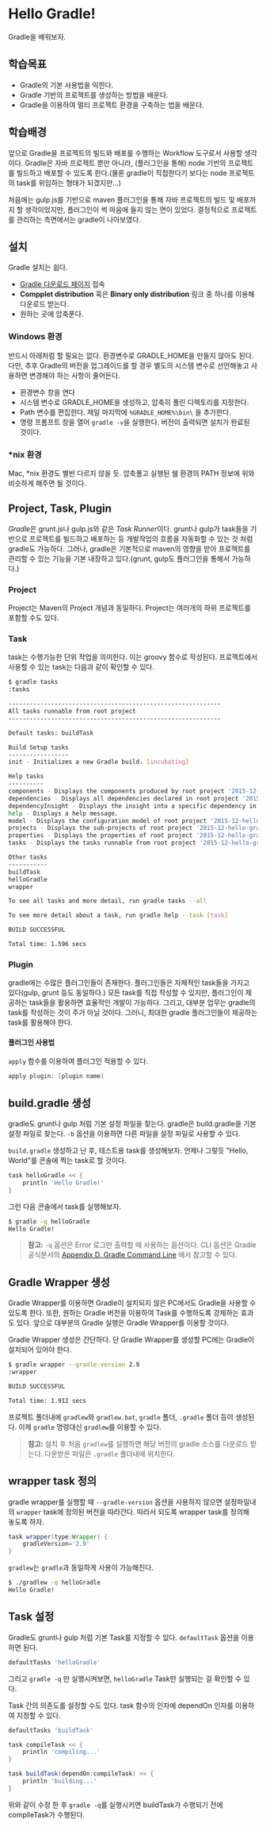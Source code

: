 # Hello Gradle!
Gradle을 배워보자.

## 학습목표
- Gradle의 기본 사용법을 익힌다.
- Gradle 기반의 프로젝트를 생성하는 방법을 배운다.
- Gradle을 이용하여 멀티 프로젝트 환경을 구축하는 법을 배운다.

## 학습배경
앞으로 Gradle을 프로젝트의 빌드와 배포를 수행하는 Workflow 도구로서 사용할 생각이다. Gradle은 자바 프로젝트 뿐만 아니라, (플러그인을 통해) node 기반의 프로젝트를 빌드하고 배포할 수 있도록 한다.(물론 gradle이 직접한다기 보다는 node 프로젝트의 task를 위임하는 형태가 되겠지만...)

처음에는 gulp.js를 기반으로 maven 플러그인을 통해 자바 프로젝트의 빌드 및 배포까지 할 생각이었지만, 플러그인이 썩 마음에 들지 않는 면이 있었다. 결정적으로 프로젝트를 관리하는 측면에서는 gradle이 나아보였다.

## 설치
Gradle 설치는 쉽다.

- [Gradle 다운로드 페이지](https://gradle.org/gradle-download/) 접속
- **Compplet distribution** 혹은 **Binary only distribution** 링크 중 하나를 이용해 다운로드 받는다.
- 원하는 곳에 압축푼다.

### Windows 환경
반드시 아래처럼 할 필요는 없다. 환경변수로 GRADLE_HOME을 만들지 않아도 된다. 다만, 추후 Gradle의 버전을 업그레이드를 할 경우 별도의 시스템 변수로 선언해놓고 사용하면 변경해야 하는 사항이 줄어든다.

- 환경변수 창을 연다
- 시스템 변수로 GRADLE_HOME을 생성하고, 압축히 풀린 디렉토리를 지정한다.
- Path 변수를 편집한다. 제일 마지막에 `%GRADLE_HOME%\bin\` 을 추가한다.
- 명령 프롬프트 창을 열어 `gradle -v`을 실행한다. 버전이 출력되면 설치가 완료된 것이다.

### *nix 환경
Mac, *nix 환경도 별반 다르지 않을 듯. 압축풀고 실행된 쉘 환경의 PATH 정보에 위와 비슷하게 해주면 될 것이다.

## Project, Task, Plugin
*Gradle*은 grunt.js나 gulp.js와 같은 *Task Runner*이다. grunt나 gulp가 task들을 기반으로 프로젝트를 빌드하고 배포하는 등 개발작업의 흐름을 자동화할 수 있는 것 처럼 gradle도 가능하다. 그러나, gradle은 기본적으로 maven의 영향을 받아 프로젝트를 관리할 수 있는 기능을 기본 내장하고 있다.(grunt, gulp도 플러그인을 통해서 가능하다.)

### Project
Project는 Maven의 Project 개념과 동일하다. Project는 여러개의 하위 프로젝트를 포함할 수도 있다. 

### Task
task는 수행가능한 단위 작업을 의미한다. 이는 groovy 함수로 작성된다. 프로젝트에서 사용할 수 있는 task는 다음과 같이 확인할 수 있다.

```sh
$ gradle tasks
:tasks

------------------------------------------------------------
All tasks runnable from root project
------------------------------------------------------------

Default tasks: buildTask

Build Setup tasks
-----------------
init - Initializes a new Gradle build. [incubating]

Help tasks
----------
components - Displays the components produced by root project '2015-12-hello-gradle'. [incubating]
dependencies - Displays all dependencies declared in root project '2015-12-hello-gradle'.
dependencyInsight - Displays the insight into a specific dependency in root project '2015-12-hello-gradle'.
help - Displays a help message.
model - Displays the configuration model of root project '2015-12-hello-gradle'. [incubating]
projects - Displays the sub-projects of root project '2015-12-hello-gradle'.
properties - Displays the properties of root project '2015-12-hello-gradle'.
tasks - Displays the tasks runnable from root project '2015-12-hello-gradle'.

Other tasks
-----------
buildTask
helloGradle
wrapper

To see all tasks and more detail, run gradle tasks --all

To see more detail about a task, run gradle help --task [task]

BUILD SUCCESSFUL

Total time: 1.596 secs
```

### Plugin
gradle에는 수많은 플러그인들이 존재한다. 플러그인들은 자체적인 task들을 가지고 있다(gulp, grunt 등도 동일하다.) 모든 task를 직접 작성할 수 있지만, 플러그인이 제공하는 task들을 활용하면 효율적인 개발이 가능하다. 그리고, 대부분 업무는 gradle의 task를 작성하는 것이 주가 아닐 것이다. 그러니, 최대한 gradle 플러그인들이 제공하는 task를 활용해야 한다.

#### 플러그인 사용법
`apply` 함수를 이용하여 플러그인 적용할 수 있다.

```groovy
apply plugin: [plugin name]
```

## build.gradle 생성
gradle도 grunt나 gulp 처럼 기본 설정 파일을 찾는다. gradle은 build.gradle을 기본 설정 파일로 찾는다. `-b` 옵션을 이용하면 다른 파일을 설정 파일로 사용할 수 있다.

`build.gradle` 생성하고 난 후, 테스트용 task를 생성해보자. 언제나 그렇듯 "Hello, World"를 콘솔에 찍는 task로 할 것이다.

```groovy
task helloGradle << {
	println 'Hello Gradle!'
}
```
그런 다음 콘솔에서 task를 실행해보자.

```sh
$ gradle -q helloGradle
Hello Gradle!
```
> **참고:** `-q` 옵션은 Error 로그만 출력할 때 사용하는 옵션이다.
> CLI 옵션은 Gradle 공식문서의 [Appendix D. Gradle Command Line](https://docs.gradle.org/current/userguide/gradle_command_line.html) 에서 참고할 수 있다.

## Gradle Wrapper 생성
Gradle Wrapper를 이용하면 Gradle이 설치되지 않은 PC에서도 Gradle을 사용할 수 있도록 한다. 또한, 원하는 Gradle 버전을 이용하여 Task를 수행하도록 강제하는 효과도 있다. 앞으로 대부분의 Gradle 실행은 Gradle Wrapper를 이용할 것이다.

Gradle Wrapper 생성은 간단하다. 단 Gradle Wrapper를 생성할 PC에는 Gradle이 설치되어 있어야 한다.

```sh
$ gradle wrapper --gradle-version 2.9
:wrapper

BUILD SUCCESSFUL

Total time: 1.912 secs
```

프로젝트 폴더내에 `gradlew`와 `gradlew.bat`, `gradle` 폴더, `.gradle` 폴더 등이 생성된다. 이제 `gradle` 명령대신 `gradlew`를 이용할 수 있다.

> **참고:** 설치 후 처음 `gradlew`를 실행하면 해당 버전의 gradle 소스를 다운로드 받는다. 다운받은 파일은 `.gradle` 폴더내에 위치한다.

## wrapper task 정의
gradle wrapper를 실행할 때 `--gradle-version` 옵션을 사용하지 않으면 설정파일내의 `wrapper` task에 정의된 버전을 따라간다. 따라서 되도록 wrapper task를 정의해 놓도록 하자.

```groovy
task wrapper(type:Wrapper) {
	gradleVersion='2.9'
}
```

`gradlew`는 `gradle`과 동일하게 사용이 가능해진다.

```sh
$ ./gradlew -q helloGradle
Hello Gradle!
```

## Task 설정
Gradle도 grunt나 gulp 처럼 기본 Task를 지정할 수 있다. `defaultTask` 옵션을 이용하면 된다.
```groovy
defaultTasks 'helloGradle'
```
그리고 `gradle -q` 만 실행시켜보면, `helloGradle` Task만 실행되는 걸 확인할 수 있다.

Task 간의 의존도를 설정할 수도 있다. task 함수의 인자에 dependOn 인자를 이용하여 지정할 수 있다.
```groovy
defaultTasks 'buildTask'

task compileTask << {
	println 'compiling...'
}

task buildTask(dependOn:compileTask) << {
	println 'building...'
}
```

위와 같이 수정 한 후 `gradle -q`를 실행시키면 buildTask가 수행되기 전에 compileTask가 수행된다.